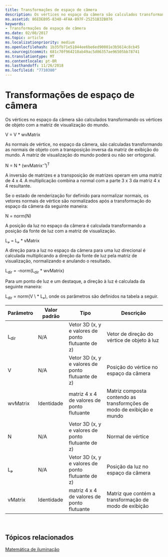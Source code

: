 ```yaml
---
title: Transformações de espaço de câmera
description: Os vértices no espaço da câmera são calculados transformando os vértices de objeto com a matriz de visualização do mundo.
ms.assetid: 86EDEB95-8348-4FAA-897F-25251B32B076
keywords:
- Transformações de espaço de câmera
ms.date: 02/08/2017
ms.topic: article
ms.localizationpriority: medium
ms.openlocfilehash: 1b35fb71e51044ee6be6ed90001e3b5614c8cb45
ms.sourcegitcommit: 681c70f964210ab49ac5d06357ae96505bb78741
ms.translationtype: MT
ms.contentlocale: pt-BR
ms.lasthandoff: 11/26/2018
ms.locfileid: "7710380"
---
```

# <a name="camera-space-transformations"></a>Transformações de espaço de câmera


Os vértices no espaço da câmera são calculados transformando os vértices de objeto com a matriz de visualização do mundo.

V = V \* wvMatrix

As normais de vértice, no espaço da câmera, são calculadas transformando as normais de objeto com a transposição inversa da matriz de exibição do mundo. A matriz de visualização do mundo poderá ou não ser ortogonal.

N = N \* (wvMatrix⁻¹)<sup>T</sup>

A inversão de matrizes e a transposição de matrizes operam em uma matriz de 4 x 4. A multiplicação combina a normal com a parte 3 x 3 da matriz 4 x 4 resultante.

Se o estado de renderização for definido para normalizar normais, os vetores normais de vértice são normalizados após a transformação do espaço da câmera da seguinte maneira:

N = norm(N)

A posição da luz no espaço da câmera é calculada transformando a posição da fonte de luz com a matriz de visualização.

Lₚ = Lₚ \* vMatrix

A direção para a luz no espaço da câmera para uma luz direcional é calculada multiplicando a direção da fonte de luz pela matriz de visualização, normalizando e anulando o resultado.

L<sub>dir</sub> = -norm(L<sub>dir</sub> \* wvMatrix)

Para um ponto de luz e um destaque, a direção à luz é calculada da seguinte maneira:

L<sub>dir</sub> = norm(V \ * Lₚ), onde os parâmetros são definidos na tabela a seguir.

| Parâmetro       | Valor padrão | Tipo                                          | Descrição                                               |
|-----------------|---------------|-----------------------------------------------|-----------------------------------------------------------|
| L<sub>dir</sub> | N/A           | Vetor 3D (x, y e valores de ponto flutuante de z) | Vetor de direção do vértice de objeto à luz          |
| V               | N/A           | Vetor 3D (x, y e valores de ponto flutuante de z) | Posição do vértice no espaço da câmera                           |
| wvMatrix        | Identidade      | matriz 4 x 4 de valores de ponto flutuante           | Matriz composta contendo as transformções de modo de exibição e mundo |
| N               | N/A           | Vetor 3D (x, y e valores de ponto flutuante de z) | Normal de vértice                                             |
| Lₚ              | N/A           | Vetor 3D (x, y e valores de ponto flutuante de z) | Posição da luz no espaço da câmera                            |
| vMatrix         | Identidade      | matriz 4 x 4 de valores de ponto flutuante           | Matriz que contém a transformação de modo de exibição                      |

 

## <a name="span-idrelated-topicsspanrelated-topics"></a><span id="related-topics"></span>Tópicos relacionados


[Matemática de iluminação](mathematics-of-lighting.md)

 

 




